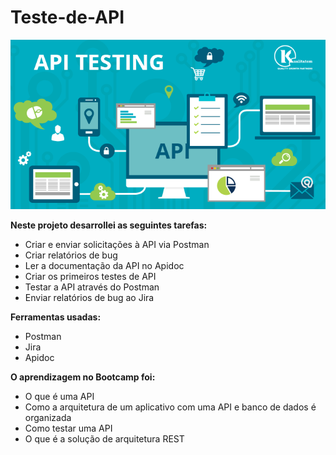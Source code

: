 # Teste-de-API

<img src= "Imagem\1_2vCX4pngQZm5vQ_3AzShhg.png">

**Neste projeto desarrollei as seguintes tarefas:**


- Criar e enviar solicitações à API via Postman
- Criar relatórios de bug
- Ler a documentação da API no Apidoc
- Criar os primeiros testes de API
- Testar a API através do Postman 
- Enviar relatórios de bug ao Jira

**Ferramentas usadas:**

- Postman
- Jira
- Apidoc

**O aprendizagem no Bootcamp foi:**


- O que é uma API
- Como a arquitetura de um aplicativo com uma API e banco de dados é organizada
- Como testar uma API
- O que é a solução de arquitetura REST
